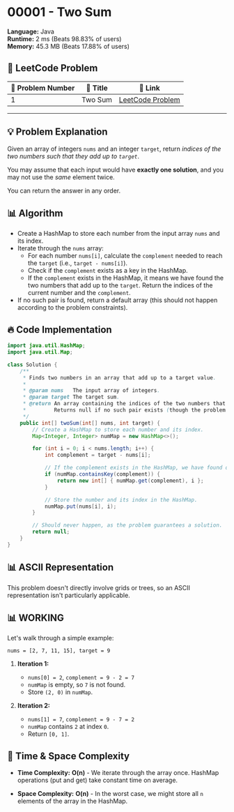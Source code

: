 # 00001 - Two Sum
    
**Language:** Java  
**Runtime:** 2 ms (Beats 98.83% of users)  
**Memory:** 45.3 MB (Beats 17.88% of users)  

## 📝 **LeetCode Problem**

| 🔢 Problem Number | 📌 Title   | 🔗 Link                                                        |
| ------------------ | ----------- | ------------------------------------------------------------ |
| 1                  | Two Sum | [LeetCode Problem](https://leetcode.com/problems/two-sum/) |

---

## 💡 **Problem Explanation**

Given an array of integers `nums` and an integer `target`, return *indices of the two numbers such that they add up to `target`*.

You may assume that each input would have **exactly one solution**, and you may not use the *same* element twice.

You can return the answer in any order.

## 📊 **Algorithm**

*   Create a HashMap to store each number from the input array `nums` and its index.
*   Iterate through the `nums` array:
    *   For each number `nums[i]`, calculate the `complement` needed to reach the `target` (i.e., `target - nums[i]`).
    *   Check if the `complement` exists as a key in the HashMap.
    *   If the `complement` exists in the HashMap, it means we have found the two numbers that add up to the `target`. Return the indices of the current number and the `complement`.
*   If no such pair is found, return a default array (this should not happen according to the problem constraints).

## 🔥 **Code Implementation**

```java
import java.util.HashMap;
import java.util.Map;

class Solution {
    /**
     * Finds two numbers in an array that add up to a target value.
     *
     * @param nums   The input array of integers.
     * @param target The target sum.
     * @return An array containing the indices of the two numbers that add up to the target.
     *         Returns null if no such pair exists (though the problem statement guarantees a solution).
     */
    public int[] twoSum(int[] nums, int target) {
        // Create a HashMap to store each number and its index.
        Map<Integer, Integer> numMap = new HashMap<>();

        for (int i = 0; i < nums.length; i++) {
            int complement = target - nums[i];

            // If the complement exists in the HashMap, we have found our pair.
            if (numMap.containsKey(complement)) {
                return new int[] { numMap.get(complement), i };
            }

            // Store the number and its index in the HashMap.
            numMap.put(nums[i], i);
        }

        // Should never happen, as the problem guarantees a solution.
        return null;
    }
}
```

## 📊 **ASCII Representation**

This problem doesn't directly involve grids or trees, so an ASCII representation isn't particularly applicable.

## 📊 **WORKING**

Let's walk through a simple example:

`nums = [2, 7, 11, 15], target = 9`

1.  **Iteration 1:**
    *   `nums[0] = 2`, `complement = 9 - 2 = 7`
    *   `numMap` is empty, so `7` is not found.
    *   Store `(2, 0)` in `numMap`.

2.  **Iteration 2:**
    *   `nums[1] = 7`, `complement = 9 - 7 = 2`
    *   `numMap` contains `2` at index `0`.
    *   Return `[0, 1]`.

## 🚀 **Time & Space Complexity**

*   **Time Complexity:** **O(n)** - We iterate through the array once. HashMap operations (put and get) take constant time on average.

*   **Space Complexity:** **O(n)** - In the worst case, we might store all `n` elements of the array in the HashMap.
    